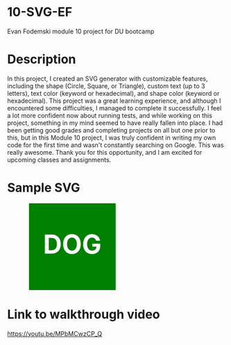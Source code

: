 # 10-SVG-EF
Evan Fodemski module 10 project for DU bootcamp

# Description
In this project, I created an SVG generator with customizable features, including the shape (Circle, Square, or Triangle), custom text (up to 3 letters), text color (keyword or hexadecimal), and shape color (keyword or hexadecimal). This project was a great learning experience, and although I encountered some difficulties, I managed to complete it successfully. I feel a lot more confident now about running tests, and while working on this project, something in my mind seemed to have really fallen into place. I had been getting good grades and completing projects on all but one prior to this, but in this Module 10 project, I was truly confident in writing my own code for the first time and wasn't constantly searching on Google. This was really awesome. Thank you for this opportunity, and I am excited for upcoming classes and assignments.

# Sample SVG
 <svg width="300" height="200"><rect x="50" y="0" width="200" height="200" fill="Green"/><text x="150" y="100" font-weight="bold" font-size="60" fill="white" text-anchor="middle" alignment-baseline="middle">DOG</text></svg>

 # Link to walkthrough video
 https://youtu.be/MPbMCwzCP_Q